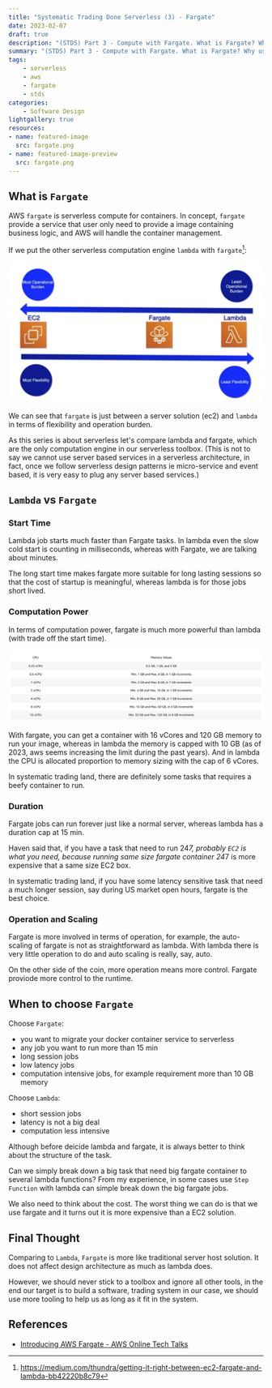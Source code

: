 ```yaml
---
title: "Systematic Trading Done Serverless (3) - Fargate"
date: 2023-02-07
draft: true
description: "(STDS) Part 3 - Compute with Fargate. What is Fargate? Why using Fargate? Compare with Lambda?"
summary: "(STDS) Part 3 - Compute with Fargate. What is Fargate? Why using Fargate? Compare with Lambda?"
tags: 
    - serverless
    - aws
    - fargate
    - stds
categories: 
    - Software Design
lightgallery: true
resources:
- name: featured-image
  src: fargate.png
- name: featured-image-preview
  src: fargate.png
---
```


## What is `Fargate`

AWS `fargate` is serverless compute for containers. In concept, `fargate`
provide a service that user only need to provide a image containing business
logic, and AWS will handle the container management. 

If we put the other serverless computation engine `lambda` with `fargate`[^1]:

![20230206211222](https://raw.githubusercontent.com/wangzhe3224/pic_repo/master/images/20230206211222.png
"EC2 vs Lambda vs Fargate")

We can see that `fargate` is just between a server solution (ec2) and `lambda`
in terms of flexibility and operation burden.

As this series is about serverless let's compare lambda and fargate, which are
the only computation engine in our serverless toolbox. (This is not to say we
cannot use server based services in a serverless architecture, in fact, once we
follow serverless design patterns ie micro-service and event based, it is very
easy to plug any server based services.)

## `Lambda` vs `Fargate`

### Start Time

Lambda job starts much faster than Fargate tasks. In lambda even the slow cold
start is counting in milliseconds, whereas with Fargate, we are talking about
minutes.

The long start time makes fargate more suitable for long lasting sessions so
that the cost of startup is meaningful, whereas lambda is for those jobs short
lived.

### Computation Power

In terms of computation power, fargate is much more powerful than lambda (with
trade off the start time).

![20230206234224](https://raw.githubusercontent.com/wangzhe3224/pic_repo/master/images/20230206234224.png
'Fargate Configs')

With fargate, you can get a container with 16 vCores and 120 GB memory to run
your image, whereas in lambda the memory is capped with 10 GB (as of 2023, aws
seems increasing the limit during the past years). And in lambda the CPU is
allocated proportion to memory sizing with the cap of 6 vCores.

In systematic trading land, there are definitely some tasks that requires a
beefy container to run.

### Duration

Fargate jobs can run forever just like a normal server, whereas lambda has a
duration cap at 15 min.

Haven said that, if you have a task that need to run 24*7, probably `EC2` is
what you need, because running same size fargate container 24*7 is more
expensive that a same size EC2 box.

In systematic trading land, if you have some latency sensitive task that need a
much longer session, say during US market open hours, fargate is the best
choice.

### Operation and Scaling

Fargate is more involved in terms of operation, for example, the auto-scaling of
fargate is not as straightforward as lambda. With lambda there is very little
operation to do and auto scaling is really, say, auto.

On the other side of the coin, more operation means more control. Fargate
proviode more control to the runtime.

## When to choose `Fargate`

Choose `Fargate`:

- you want to migrate your docker container service to serverless
- any job you want to run more than 15 min
- long session jobs
- low latency jobs
- computation intensive jobs, for example requirement more than 10 GB memory

Choose `Lambda`:

- short session jobs
- latency is not a big deal
- computation less intensive

Although before deicide lambda and fargate, it is always better to think about
the structure of the task.

Can we simply break down a big task that need big fargate container to several
lambda functions? From my experience, in some cases use `Step Function` with
lambda can simple break down the big fargate jobs.

We also need to think about the cost. The worst thing we can do is that we use
fargate and it turns out it is more expensive than a EC2 solution.

## Final Thought

Comparing to `Lambda`, `Fargate` is more like traditional server host solution.
It does not affect design architecture as much as lambda does.

However, we should never stick to a toolbox and ignore all other tools, in the end
our target is to build a software, trading system in our case, we should use
more tooling to help us as long as it fit in the system.

## References

- [Introducing AWS Fargate - AWS Online Tech
  Talks](https://www.youtube.com/watch?v=wrZvlJlcZio&t=66s)

[^1]: https://medium.com/thundra/getting-it-right-between-ec2-fargate-and-lambda-bb42220b8c79